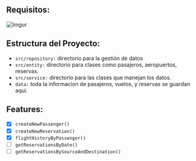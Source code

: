 ## Requisitos:

![Imgur](https://i.imgur.com/HHY7837.png)

## Estructura del Proyecto:

- `src/repository:` directorio para la gestión de datos
- `src/entity:` directorio para clases como pasajeros, aeropuertos, reservas.
- `src/service:` directorio para las clases que manejan los datos.
- `data:` toda la informacion de pasajeros, vuelos, y reservas se guardan aqui.

## Features:

- [x] `createNewPassenger()`
- [x] `createNewReservation()`
- [x] `flightHistoryByPassenger()`
- [ ] `getReservationsByDate()`
- [ ] `getReservationsBySourceAndDestination()`
